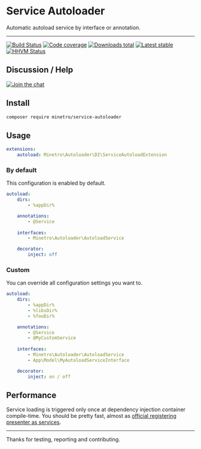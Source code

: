 # Service Autoloader

Automatic autoload service by interface or annotation.

-----

[![Build Status](https://img.shields.io/travis/minetro/service-autoloader.svg?style=flat-square)](https://travis-ci.org/minetro/service-autoloader)
[![Code coverage](https://img.shields.io/coveralls/minetro/service-autoloader.svg?style=flat-square)](https://coveralls.io/r/minetro/service-autoloader)
[![Downloads total](https://img.shields.io/packagist/dt/minetro/service-autoloader.svg?style=flat-square)](https://packagist.org/packages/minetro/service-autoloader)
[![Latest stable](https://img.shields.io/packagist/v/minetro/service-autoloader.svg?style=flat-square)](https://packagist.org/packages/minetro/service-autoloader)
[![HHVM Status](https://img.shields.io/hhvm/minetro/service-autoloader.svg?style=flat-square)](http://hhvm.h4cc.de/package/minetro/service-autoloader)

## Discussion / Help

[![Join the chat](https://img.shields.io/gitter/room/minetro/nette.svg?style=flat-square)](https://gitter.im/minetro/nette?utm_source=badge&utm_medium=badge&utm_campaign=pr-badge&utm_content=badge)

## Install

```sh
composer require minetro/service-autoloader
```

## Usage

```yaml
extensions:
    autoload: Minetro\Autoloader\DI\ServiceAutoloadExtension
```

### By default

This configuration is enabled by default.

```yaml
autoload:
    dirs:
        - %appDir%

    annotations:
        - @Service
        
    interfaces:
        - Minetro\Autoloader\AutoloadService

    decorator:
        inject: off
```

### Custom

You can override all configuration settings you want to.

```yaml
autoload:
    dirs:
        - %appDir%
        - %libsDir%
        - %fooDir%

    annotations:
        - @Service
        - @MyCustomService
        
    interfaces:
        - Minetro\Autoloader\AutoloadService
        - App\Model\MyAutoloadServiceInterface

    decorator:
        inject: on / off
```

## Performance

Service loading is triggered only once at dependency injection container compile-time. You should be pretty fast, 
almost as [official registering presenter as services](https://api.nette.org/2.4/source-Bridges.ApplicationDI.ApplicationExtension.php.html#121-160).

-----

Thanks for testing, reporting and contributing.
